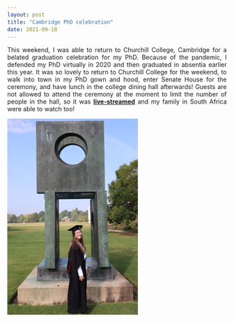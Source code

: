 ```yaml
---
layout: post
title: "Cambridge PhD celebration"
date: 2021-09-18
---
```


<p align="justify">
  This weekend, I was able to return to Churchill College, Cambridge for a belated graduation celebration for my PhD. 
  Because of the pandemic, I defended my PhD virtually in 2020 and then graduated in absentia earlier this year. 
  It was so lovely to return to Churchill College for the weekend, to walk into town in my PhD gown and hood, 
  enter Senate House for the ceremony, and have lunch in the college dining hall afterwards! Guests are not allowed 
  to attend the ceremony at the moment to limit the number of people in the hall, 
  so it was <a href="https://www.youtube.com/watch?v=wbChq_IbpKI&ab_channel=HTempestGraduations/"><b>live-streamed</b></a> and 
  my family in South Africa were able to watch too!
</p>

<img src="/images/grad1.jpg" width="300"/>

<p>
  <br/>
  <br/>
</p>
